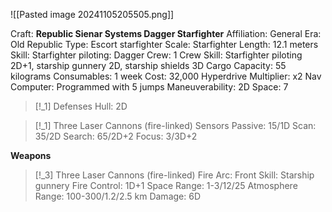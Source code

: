 ![[Pasted image 20241105205505.png]]

Craft: **Republic Sienar Systems Dagger Starfighter**
Affiliation: General
Era: Old Republic
Type: Escort starfighter
Scale: Starfighter
Length: 12.1 meters
Skill: Starfighter piloting: Dagger
Crew: 1
Crew Skill: Starfighter piloting 2D+1, starship gunnery 2D,
starship shields 3D
Cargo Capacity: 55 kilograms
Consumables: 1 week
Cost: 32,000
Hyperdrive Multiplier: x2
Nav Computer: Programmed with 5 jumps
Maneuverability: 2D
Space: 7

> [!_1] Defenses
> Hull: 2D

> [!_1] Three Laser Cannons (fire-linked)
> Sensors
> Passive: 15/1D
> Scan: 35/2D
> Search: 65/2D+2
> Focus: 3/3D+2

**Weapons**
> [!_3] Three Laser Cannons (fire-linked)
> Fire Arc: Front
> Skill: Starship gunnery
> Fire Control: 1D+1
> Space Range: 1-3/12/25
> Atmosphere Range: 100-300/1.2/2.5 km
> Damage: 6D